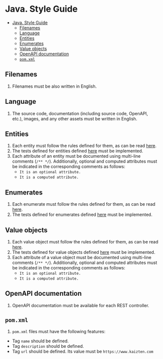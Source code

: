 # Java. Style Guide

- [Java. Style Guide](#java-style-guide)
  - [Filenames](#filenames)
  - [Language](#language)
  - [Entities](#entities)
  - [Enumerates](#enumerates)
  - [Value objects](#value-objects)
  - [OpenAPI documentation](#openapi-documentation)
  - [`pom.xml`](#pomxml)

## Filenames

1. Filenames must be also written in English.

## Language

1. The source code, documentation (including source code, OpenAPI, etc.), images, and any other assets must be written in English.

## Entities

1. Each entity must follow the rules defined for them, as can be read [here](./java_entity.md).
2. The tests defined for entities defined [here](./tests_entity.md) must be implemented.
3. Each attribute of an entity must be documented using multi-line comments (`/** */`). Additionally, optional and computed attributes must be indicated in the corresponding comments as follows:
     * `It is an optional attribute.`
     * `It is a computed attribute.`

## Enumerates

1. Each enumerate must follow the rules defined for them, as can be read [here](./java_enumerate.md).
2. The tests defined for enumerates defined [here](./tests_enumerate.md) must be implemented.

## Value objects

1. Each value object must follow the rules defined for them, as can be read [here](./java_value-object.md).
2. The tests defined for value objects defined [here](./tests_value-object.md) must be implemented.
3. Each attribute of a value object must be documented using multi-line comments (`/** */`). Additionally, optional and computed attributes must be indicated in the corresponding comments as follows:
     * `It is an optional attribute.`
     * `It is a computed attribute.`

## OpenAPI documentation

1. OpenAPI documentation must be available for each REST controller.

## `pom.xml`

1. `pom.xml` files must have the following features:
  * Tag `name` should be defined.
  * Tag `description` should be defined.
  * Tag `url` should be defined. Its value must be `https://www.kaizten.com`